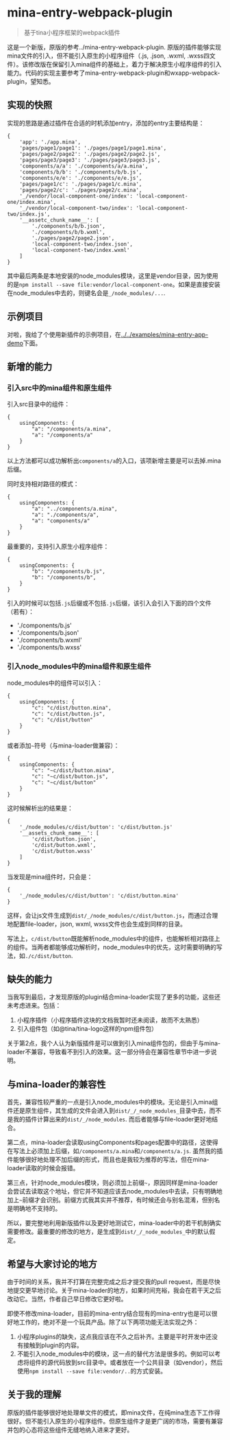 # mina-entry-webpack-plugin

> 基于tina小程序框架的webpack插件

这是一个新版，原版的参考../mina-entry-webpack-plugin. 原版的插件能够实现mina文件的引入，但不能引入原生的小程序组件（.js, .json, .wxml, .wxss四文件）。该修改版在保留引入mina组件的基础上，着力于解决原生小程序组件的引入能力。代码的实现主要参考了mina-entry-webpack-plugin和wxapp-webpack-plugin，望知悉。

## 实现的快照

实现的思路是通过插件在合适的时机添加entry，添加的entry主要结构是：

    {
        'app': './app.mina',
        'pages/page1/page1': './pages/page1/page1.mina',
        'pages/page2/page2': './pages/page2/page2.js',
        'pages/page3/page3': './pages/page3/page3.js',
        'components/a/a': './components/a/a.mina',
        'components/b/b': './components/b/b.js',
        'components/e/e': './components/e/e.js',
        'pages/page1/c': './pages/page1/c.mina',
        'pages/page2/c': './pages/page2/c.mina',
        '_/vendor/local-component-one/index': 'local-component-one/index.mina',
        '_/vendor/local-component-two/index': 'local-component-two/index.js',
        '__assetc_chunk_name__': [
            './components/b/b.json',
            './components/b/b.wxml',
            './pages/page2/page2.json',
            'local-component-two/index.json',
            'local-component-two/index.wxml'
        ]
    }

其中最后两条是本地安装的node_modules模块，这里是vendor目录，因为使用的是`npm install --save file:vendor/local-component-one`。如果是直接安装在node_modules中去的，则键名会是`_/node_modules/...`.

## 示例项目

对啦，我给了个使用新插件的示例项目，在[../../examples/mina-entry-app-demo](../../examples/mina-entry-app-demo)下面。

## 新增的能力

### 引入src中的mina组件和原生组件

引入src目录中的组件：

    {
        usingComponents: {
            "a": "/components/a.mina",
            "a": "/components/a"
        }
    }

以上方法都可以成功解析出`components/a`的入口，该项新增主要是可以去掉.mina后缀。

同时支持相对路径的模式：

    {
        usingComponents: {
            "a": "../components/a.mina",
            "a": "./components/a",
            "a": "components/a"
        }
    }

最重要的，支持引入原生小程序组件：

    {
        usingComponents: {
            "b": "/components/b.js",
            "b": "/components/b",
        }
    }

引入的时候可以包括`.js`后缀或不包括`.js`后缀，该引入会引入下面的四个文件（若有）：

- './components/b.js'
- './components/b.json'
- './components/b.wxml'
- './components/b.wxss'

### 引入node_modules中的mina组件和原生组件

node_modules中的组件可以引入：

    {
        usingComponents: {
            "c": "c/dist/button.mina",
            "c": "c/dist/button.js",
            "c": "c/dist/button"
        }
    }

或者添加`~`符号（与mina-loader做兼容）：

    {
        usingComponents: {
            "c": "~c/dist/button.mina",
            "c": "~c/dist/button.js",
            "c": "~c/dist/button"
        }
    }

这时候解析出的结果是：

    {
        '_/node_modules/c/dist/button': 'c/dist/button.js'
        '__assets_chunk_name__': [
            'c/dist/button.json',
            'c/dist/button.wxml',
            'c/dist/button.wxss'
        ]
    }

当发现是mina组件时，只会是：

    {
        '_/node_modules/c/dist/button': 'c/dist/button.mina'
    }

这样，会让js文件生成到`dist/_/node_modules/c/dist/button.js`，而通过合理地配置file-loader，json, wxml, wxss文件也会生成到同样的目录。

写法上，`c/dist/button`既能解析node_modules中的组件，也能解析相对路径上的组件。当两者都能够成功解析时，node_modules中的优先，这时需要明确的写法，如`./c/dist/button`.

## 缺失的能力

当我写到最后，才发现原版的plugin结合mina-loader实现了更多的功能，这些还未考虑进来。包括：

1. 小程序插件（小程序插件这块的文档我暂时还未阅读，故而不太熟悉）
2. 引入组件包（如@tina/tina-logo这样的npm组件包）

关于第2点，我个人认为新版插件是可以做到引入mina组件包的，但由于与mina-loader不兼容，导致看不到引入的效果。这一部分待会在兼容性章节中进一步说明。

## 与mina-loader的兼容性

首先，兼容性较严重的一点是引入node_modules中的模块。无论是引入mina组件还是原生组件，其生成的文件会进入到`dist/_/_node_modules_`目录中去，而不是我的插件计算出来的`dist/_/node_modules`. 而后者能够与file-loader更好地结合。

第二点，mina-loader会读取usingComponents和pages配置中的路径，这使得在写法上必须加上后缀，如`/components/a.mina`和`/components/a.js`. 虽然我的插件能够很好地处理不加后缀的形式，而且也是我较为推荐的写法，但在mina-loader读取的时候会报错。

第三点，针对node_modules模块，则必须加上前缀`~`，原因同样是mina-loader会尝试去读取这个地址，但它并不知道应该去node_modules中去读，只有明确地加上`~`前缀才会识别。前缀方式我其实并不推荐，有时候还会与别名混淆，但别名是明确地不支持的。

所以，要完整地利用新版插件以及更好地测试它，mina-loader中的若干机制确实需要修改。最重要的修改的地方，是生成到`dist/_/_node_modules_`中的默认假定。

## 希望与大家讨论的地方

由于时间的关系，我并不打算在完整完成之后才提交我的pull request，而是尽快地提交更早地讨论。关于mina-loader的地方，如果时间充裕，我会在若干天之后改动它。当然，作者自己早日修改它更好啦。

即使不修改mina-loader，目前的mina-entry结合现有的mina-entry也是可以很好地工作的，绝对不是一个玩具产品。除了以下两项功能无法实现之外：

1. 小程序plugins的缺失，这点我应该在不久之后补齐。主要是平时开发中还没有接触到plugin的内容。
2. 不能引入node_modules中的模块，这一点的替代方法是很多的。例如可以考虑将组件的源代码放到src目录中。或者放在一个公共目录（如vendor），然后使用`npm install --save file:vendor/..`的方式安装。

## 关于我的理解

原版的插件能够很好地处理单文件的模式，即mina文件，在纯mina生态下工作得很好。但不能引入原生的小程序组件。但原生组件才是更广阔的市场，需要有兼容并包的心态将这些组件无缝地纳入进来才更好。
